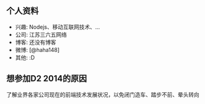 ## 个人资料

- 兴趣: Nodejs、移动互联网技术、...
- 公司: 江苏三六五网络
- 博客: 还没有博客
- 微博: [@haha148]
- 其他: :D

## 想参加D2 2014的原因


了解业界各家公司现在的前端技术发展状况，以免闭门造车、踏步不前、晕头转向